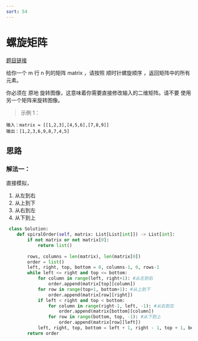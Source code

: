 ```yaml
---
sort: 54
---
```

#  螺旋矩阵

[题目链接](https://leetcode-cn.com/problems/spiral-matrix/)

给你一个 m 行 n 列的矩阵 matrix ，请按照 顺时针螺旋顺序 ，返回矩阵中的所有元素。

你必须在 原地 旋转图像，这意味着你需要直接修改输入的二维矩阵。请不要 使用另一个矩阵来旋转图像。


>示例 1：
```
输入：matrix = [[1,2,3],[4,5,6],[7,8,9]]
输出：[1,2,3,6,9,8,7,4,5]
```
## 思路

### 解法一：
直接模拟，
1. 从左到右
2. 从上到下
3. 从右到左
4. 从下到上
   
```python
 class Solution:
    def spiralOrder(self, matrix: List[List[int]]) -> List[int]:
        if not matrix or not matrix[0]:
            return list()
        
        rows, columns = len(matrix), len(matrix[0])
        order = list()
        left, right, top, bottom = 0, columns-1, 0, rows-1
        while left <= right and top <= bottom:
            for column in range(left, right+1): #从左到右
                order.append(matrix[top][column])
            for row in range(top+1, bottom+1): #从上到下
                order.append(matrix[row][right])
            if left < right and top < bottom:
                for column in range(right-1, left, -1): #从右到左
                    order.append(matrix[bottom][column])
                for row in range(bottom, top, -1): #从下到上
                    order.append(matrix[row][left])
            left, right, top, bottom = left + 1, right - 1, top + 1, bottom - 1
        return order
```
